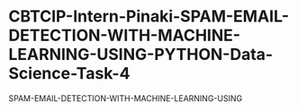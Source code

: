 # CBTCIP-Intern-Pinaki-SPAM-EMAIL-DETECTION-WITH-MACHINE-LEARNING-USING-PYTHON-Data-Science-Task-4
SPAM-EMAIL-DETECTION-WITH-MACHINE-LEARNING-USING
